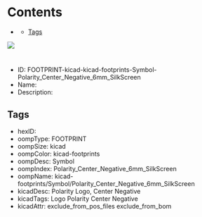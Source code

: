 



Contents
========

* [](#)
	* [Tags](#tags)
  
![][im]
# 

- ID: FOOTPRINT-kicad-kicad-footprints-Symbol-Polarity_Center_Negative_6mm_SilkScreen
- Name: 
- Description: 

## Tags

- hexID: 
- oompType: FOOTPRINT
- oompSize: kicad
- oompColor: kicad-footprints
- oompDesc: Symbol
- oompIndex: Polarity_Center_Negative_6mm_SilkScreen
- oompName: kicad-footprints/Symbol/Polarity_Center_Negative_6mm_SilkScreen
- kicadDesc: Polarity Logo, Center Negative
- kicadTags: Logo Polarity Center Negative
- kicadAttr: exclude_from_pos_files exclude_from_bom



[im]: image.png
